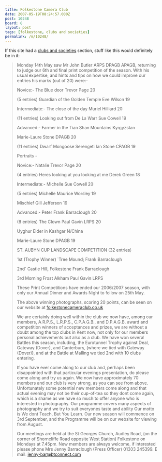 ```yaml
---
title: Folkestone Camera Club
date: 2007-05-19T08:24:57.000Z
post: 10248
board: 8
layout: post
tags: [folkestone, clubs and societies]
permalink: /m/10248/
---
```

If this site had a <a href="/wiki/clubs+and+societies">clubs and societies</a> section, stuff like this would definitely be in it:

<blockquote>Monday 14th May saw Mr John Butler ARPS DPAGB APAGB, returning to judge our 6th and final print competition of the season. With his usual expertise, and hints and tips on how we could improve our entries his marks (out of 20) were:-

Novice:- The Blue door Trevor Page 20

(5 entries) Guardian of the Golden Temple Eve Wilson 19

Intermediate:- The close of the day Muriel Hilliard 20

(11 entries) Looking out from De La Warr Sue Cowell 19

Advanced:- Farmer in the Tian Shan Mountains Kyrgyzstan

Marie-Laure Stone DPAGB 20

(11 entries) Dwarf Mongoose Serengeti Ian Stone CPAGB 19

Portraits -

Novice:- Natalie Trevor Page 20

(4 entries) Heres looking at you looking at me Derek Green 18

Intermediate:- Michelle Sue Cowell 20

(5 entries) Michelle Maurice Worsley 19

Mischief Gill Jefferson 19

Advanced:- Peter Frank Barraclough 20

(8 entries) The Clown Paul Gavin LRPS 20

Uyghur Elder in Kashgar N/China

Marie-Laure Stone DPAGB 19

ST. AUBYN CUP LANDSCAPE COMPETITION (32 entries)

1st (Trophy Winner) `Tree Mound; Frank Barraclough

2nd` Castle Hill, Folkestone Frank Barraclough

3rd Morning Frost Alkham Paul Gavin LRPS

These Print Competitions have ended our 2006/2007 season, with only our Annual Dinner and Awards Night to follow on 25th May.

The above winning photographs, scoring 20 points, can be seen on our website at <a href="http://www.folkestonecameraclub.co.uk">folkestonecameraclub.co.uk</a>

We are certainly doing well  within the club we now have, among our members, A.R.P.S., L.R.P.S., C.P.A.G.B., and D.P.A.G.B. award and competition winners of acceptances and prizes, we are without a doubt among the top clubs in Kent now, not only for our members personal achievements but also as a club. We have won several Battles this season, including, the Eurotunnel Trophy against Deal, Gateway (Dover), and Canterbury, (where we tied with Gateway (Dover)), and at the Battle at Malling we tied 2nd with 10 clubs entering.

If you have ever come along to our club and, perhaps been disappointed with that particular evenings presentation, do please come along and try us again. We now have approximately 70 members and our club is very strong, as you can see from above. Unfortunately some potential new members come along and that actual evening may not be their cup-of-tea so they dont come again, which is a shame as we have so much to offer anyone who is interested in photography. Our programme covers many aspects of photography and we try to suit everyones taste and ability Our motto is We dont Teach, But You Learn. Our new season will commence on 3rd September, and the Programme will be on our website for viewing from August.

Our meetings are held at the St Georges Church, Audley Road, (on the corner of Shorncliffe Road opposite West Station) Folkestone on Mondays at 7.45pm. New members are always welcome, if interested please phone Mrs Jenny Barraclough (Press Officer) 01303 245399. E mail: jenny-bar@btconnect.com</blockquote>
